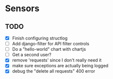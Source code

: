 # Sensors

## TODO

- [x] Finish configuring structlog
- [ ] Add django-filter for API filter controls
- [ ] Do a "hello-world" chart with chartjs
- [ ] Get a second user?
- [x] remove 'requests' since I don't really need it
- [x] make sure exceptions are actually being logged
- [x] debug the "delete all requests" 400 error